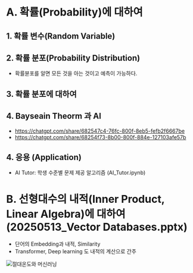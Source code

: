 # A. 확률(Probability)에 대하여
## 1. 확률 변수(Random Variable)

## 2. 확률 분포(Probability Distribution)
- 확률뷴포를 알면 모든 것을 아는 것이고 예측이 가능하다.

## 3. 확률 분포에 대하여
 
## 4. Bayseain Theorm 과 AI
- https://chatgpt.com/share/682547c4-76fc-800f-8eb5-fefb2f6667be
- https://chatgpt.com/share/68254f73-8b00-800f-884e-127103afe57b

## 4. 응용 (Application)
- AI Tutor: 학생 수준별 문제 제공 알고리즘 (AI_Tutor.ipynb)

# B. 선형대수의 내적(Inner Product, Linear Algebra)에 대하여(20250513_Vector Databases.pptx)
- 단어의 Embedding과 내적, Similarity
- Transformer, Deep learning 도 내적의 계산으로 간주

![절대온도와 머신러닝](https://fs-cdn.freshlearn.com/36862/cZr86S5QHmfBjX6RRmPPLordKelvin1280-u8WTD2thUu.jpg)

